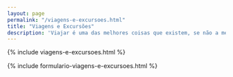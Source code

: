 ```yaml
---
layout: page
permalink: "/viagens-e-excursoes.html"
title: "Viagens e Excursões"
description: 'Viajar é uma das melhores coisas que existem, se não a melhor!'
---
```

{% include viagens-e-excursoes.html %}

<div class="row">

<div class="col-md-8 col-sm-12 text-center" style="margin-top:15px;">
    {% include formulario-viagens-e-excursoes.html %}  

</div>
</div>
